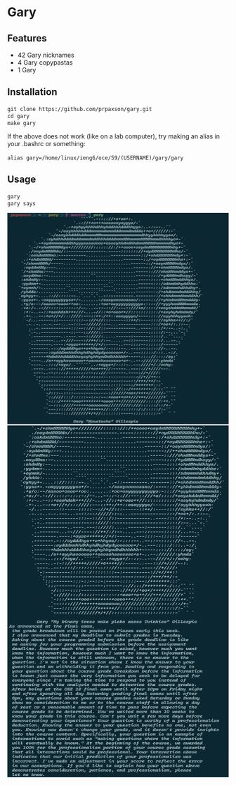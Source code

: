 # Gary
## Features
- 42 Gary nicknames
- 4 Gary copypastas
- 1 Gary
## Installation
```
git clone https://github.com/prpaxson/gary.git
cd gary
make gary
```
If the above does not work (like on a lab computer),
try making an alias in your .bashrc or something:

`alias gary=/home/linux/ieng6/oce/59/(USERNAME)/gary/gary`
## Usage
```
gary
gary says
```
![gary](https://raw.githubusercontent.com/prpaxson/gary/master/gary.png)
![garysays](https://raw.githubusercontent.com/prpaxson/gary/master/garysays.png)
